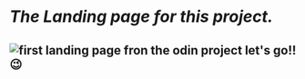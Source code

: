 **_The Landing page for this project._**
========================================
![first landing page fron the odin project](https://cdn.statically.io/gh/TheOdinProject/curriculum/81a5d553f4073e593d23a6ab00d50eef8620796d/foundations/html_css/project/imgs/01.png)
**let's go!! :wink:**
---------------------
